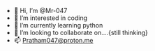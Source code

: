 - 👋 Hi, I’m @Mr-047
- 👀 I’m interested in coding
- 🌱 I’m currently learning python
- 💞️ I’m looking to collaborate on....{still thinking}
- 📫 Pratham047@proton.me

<!---
Mr-047/Mr-047 is a ✨ special ✨ repository because its `README.md` (this file) appears on your GitHub profile.
You can click the Preview link to take a look at your changes.
--->
